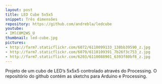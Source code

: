 ```yaml
---
layout: post
title: LED Cube 5x5x5
snippet: Três dimensões
repository: https://github.com/andrebla/ledcube
youtube: 
- IMlC0M2WS_U
thumbnail: led-cube.jpg
pictures: 
- http://farm7.staticflickr.com/6072/6110099133_138bb39590_z.jpg
- http://farm7.staticflickr.com/6079/6110109391_7b26f3c753_z.jpg
- http://farm7.staticflickr.com/6203/6110088901_6393f80bf8_z.jpg
---
```


Projeto de um cubo de LED’s 5x5x5 controlado através do Processing. O repositório 
do github contém as sketchs para Arduino e Processing.